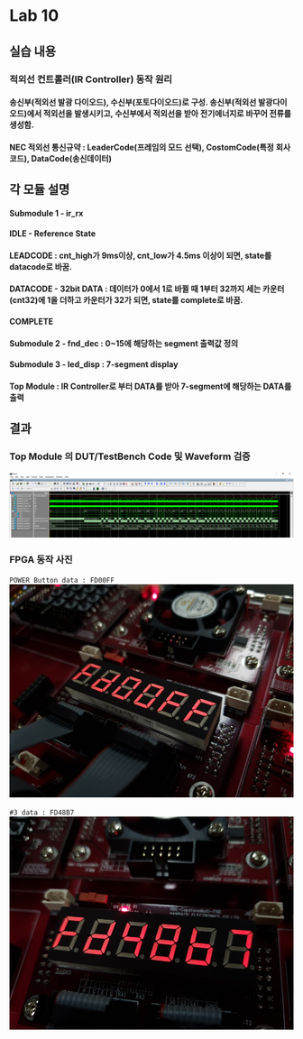 # Lab 10

## 실습 내용

### **적외선 컨트롤러(IR Controller) 동작 원리** 
#### 송신부(적외선 발광 다이오드), 수신부(포토다이오드)로 구성. 송신부(적외선 발광다이오드)에서 적외선을 발생시키고, 수신부에서 적외선을 받아 전기에너지로 바꾸어 전류를 생성함.

#### NEC 적외선 통신규약 : LeaderCode(프레임의 모드 선택), CostomCode(특정 회사 코드), DataCode(송신데이터)

## 각 모듈 설명
#### **Submodule 1 - ir_rx**
#### IDLE - Reference State
#### LEADCODE  : cnt_high가 9ms이상, cnt_low가 4.5ms 이상이 되면, state를 datacode로 바꿈.
#### DATACODE - 32bit DATA : 데이터가 0에서 1로 바뀔 때 1부터 32까지 세는 카운터(cnt32)에 1을 더하고 카운터가 32가 되면, state를 complete로 바꿈.
#### COMPLETE

#### **Submodule 2 - fnd_dec** : 0~15에 해당하는 segment 출력값 정의

#### **Submodule 3 - led_disp** : 7-segment display

#### **Top Module** :  IR Controller로 부터 DATA를 받아 7-segment에 해당하는 DATA를 출력

## 결과

### **Top Module 의 DUT/TestBench Code 및 Waveform 검증**
![wave form](https://github.com/NohHaYoung/LogicDesignCode/blob/master/practice9/figs/waveform.PNG?raw=true)


### **FPGA 동작 사진**
`POWER Button data : FD00FF`
![PowerButton Data : FD00FF](https://github.com/NohHaYoung/LogicDesignCode/blob/master/practice9/figs/FPGA%281%29.jpg?raw=true)

`#3 data : FD48B7`
![#3 data : FD48B7](https://github.com/NohHaYoung/LogicDesignCode/blob/master/practice9/figs/FPGA%282%29.jpg?raw=true)

<!--stackedit_data:
eyJoaXN0b3J5IjpbLTEwMjgxMzY3MzgsODkxMTc3NTE2LDQzNT
U3NzM1NiwxMzUxNjY2NzUyXX0=
-->
